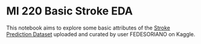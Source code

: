 # MI 220 Basic Stroke EDA

This notebook aims to explore some basic attributes of the [Stroke Prediction Dataset](https://www.kaggle.com/datasets/fedesoriano/stroke-prediction-dataset) uploaded and curated by user FEDESORIANO on Kaggle.
